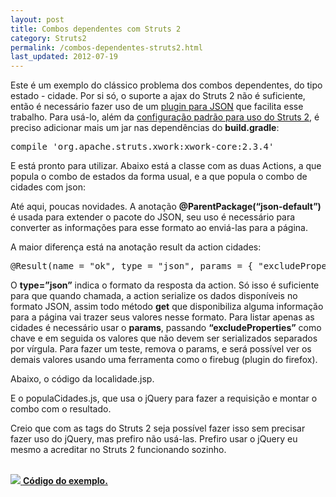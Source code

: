 ```yaml
---
layout: post
title: Combos dependentes com Struts 2
category: Struts2
permalink: /combos-dependentes-struts2.html
last_updated: 2012-07-19
---
```


Este é um exemplo do clássico problema dos combos dependentes, do tipo estado - cidade.
Por si só, o suporte a ajax do Struts 2 não é suficiente, então é necessário fazer uso de um 
[plugin para JSON][1] que facilita esse trabalho. Para usá-lo, além da [configuração padrão para uso 
do Struts 2][2], é preciso adicionar mais um jar nas dependências do **build.gradle**:

<pre>compile <span class="str">'org.apache.struts.xwork:xwork-core:2.3.4'</span></pre>

E está pronto para utilizar. Abaixo está a classe com as duas Actions, a que popula o combo de 
estados da forma usual, e a que popula o combo de cidades com json:

<script src="https://gist.github.com/3146833.js?file=LocalidadeAction.java"></script>

Até aqui, poucas novidades. A anotação **@ParentPackage(“json-default”)** é usada para extender 
o pacote do JSON, seu uso é necessário para converter as informações para esse formato ao 
enviá-las para a página.

A maior diferença está na anotação result da action cidades:

<pre>
@Result<span class="b">(</span>name <span class="b">=</span> <span class="str">"ok"</span>, type <span class="b">=</span> <span class="str">"json"</span>, params <span class="b">= {</span> <span class="str">"excludeProperties"</span>, <span class="str">"estados, estado"</span> <span class="b">})</span>
</pre>

O **type=”json”** indica o formato da resposta da action. Só isso é suficiente para que quando 
chamada, a action serialize os dados disponíveis no formato JSON, assim todo método **get** que 
disponibiliza alguma informação para a página vai trazer seus valores nesse formato. Para listar 
apenas as cidades é necessário usar o **params**, passando **“excludeProperties”** como chave 
e em seguida os valores que não devem ser serializados separados por vírgula. Para fazer um 
teste, remova o params, e será possível ver os demais valores usando uma ferramenta como o 
firebug (plugin do firefox).

Abaixo, o código da localidade.jsp.

<script src="https://gist.github.com/3146833.js?file=localidade.jsp"></script>

E o populaCidades.js, que usa o jQuery para fazer a requisição e montar o combo com o resultado.

<script src="https://gist.github.com/3146833.js?file=populaCidades.js"></script>

Creio que com as tags do Struts 2 seja possível fazer isso sem precisar fazer uso do jQuery, 
mas prefiro não usá-las. Prefiro usar o jQuery eu mesmo a acreditar no Struts 2 funcionando sozinho.

<br>
<a href="https://github.com/juliano/simpledev/tree/master/struts2">
  <img src="/images/github.png"> <strong>Código do exemplo.</strong>
</a>

[1]: https://cwiki.apache.org/confluence/display/WW/JSON%20Plugin
[2]: /simplificando-struts2.html
